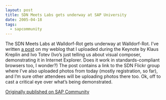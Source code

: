 ```yaml
---
layout: post
title: SDN Meets Labs gets underway at SAP University
date: 2005-04-18
tags:
  - sapcommunity
---
```

The SDN Meets Labs at Walldorf-Rot gets underway at Walldorf-Rot. I’ve written [a post](/blog/posts/2005/04/19/sdn-meets-labs/) on my weblog that I uploaded during the Keynote by Klaus Kreplin and Ivo Totev (Ivo’s just telling us about visual composer, demonstrating it in Internet Explorer. Does it work in standards-compliant browsers too, I wonder?)  The post contains a link to the SDN Flickr group where I’ve also uploaded photos from today (mostly registration, so far), and I’m sure other attendees will be uploading photos there too.  Ok, off to cast a critical eye over what’s being demonstrated. 

[Originally published on SAP Community](https://blogs.sap.com/2005/04/18/sdn-meets-labs-gets-underway-at-sap-university/)
